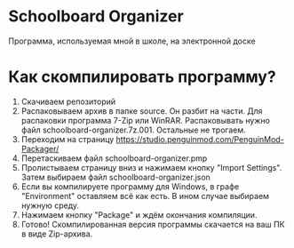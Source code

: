 # Schoolboard Organizer
Программа, используемая мной в школе, на электронной доске
# Как скомпилировать программу?
1. Скачиваем репозиторий
2. Распаковываем архив в папке source. Он разбит на части. Для распаковки программа 7-Zip или WinRAR. Распаковывать нужно файл schoolboard-organizer.7z.001. Остальные не трогаем.
3. Переходим на страницу https://studio.penguinmod.com/PenguinMod-Packager/
4. Перетаскиваем файл schoolboard-organizer.pmp
5. Пролистываем страницу вниз и нажимаем кнопку "Import Settings". Затем выбираем файл schoolboard-organizer.json
6. Если вы компилируете программу для Windows, в графе "Environment" оставляем всё как есть. В ином случае выбираем нужную среду.
7. Нажимаем кнопку "Package" и ждём окончания компиляции.
8. Готово! Скомпилированная версия программы скачается на ваш ПК в виде Zip-архива.
